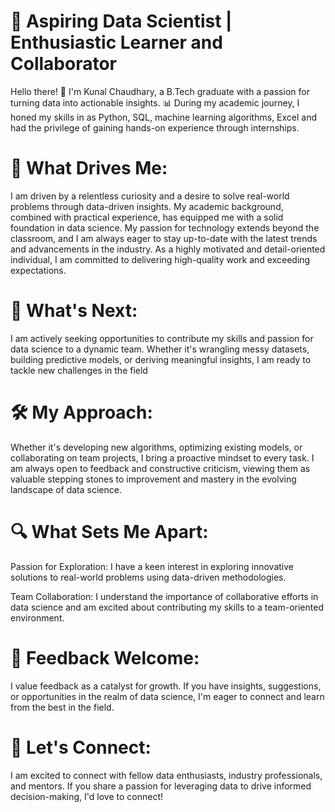# 🚀 Aspiring Data Scientist | Enthusiastic Learner and Collaborator

Hello there! 👋 I'm Kunal Chaudhary, a B.Tech graduate with a passion for turning data into actionable insights. 📊 During my academic journey, I honed my skills in as Python, SQL, machine learning algorithms, Excel and had the privilege of gaining hands-on experience through internships.

# 🌱 What Drives Me:

I am driven by a relentless curiosity and a desire to solve real-world problems through data-driven insights. My academic background, combined with practical experience, has equipped me with a solid foundation in data science. My passion for technology extends beyond the classroom, and I am always eager to stay up-to-date with the latest trends and advancements in the industry. As a highly motivated and detail-oriented individual, I am committed to delivering high-quality work and exceeding expectations.

# 🚀 What's Next:

I am actively seeking opportunities to contribute my skills and passion for data science to a dynamic team. Whether it's wrangling messy datasets, building predictive models, or deriving meaningful insights, I am ready to tackle new challenges in the field

 # 🛠️ My Approach:

Whether it's developing new algorithms, optimizing existing models, or collaborating on team projects, I bring a proactive mindset to every task. I am always open to feedback and constructive criticism, viewing them as valuable stepping stones to improvement and mastery in the evolving landscape of data science.

# 🔍 What Sets Me Apart:

Passion for Exploration: I have a keen interest in exploring innovative solutions to real-world problems using data-driven methodologies.

Team Collaboration: I understand the importance of collaborative efforts in data science and am excited about contributing my skills to a team-oriented environment.


# 💬 Feedback Welcome:

I value feedback as a catalyst for growth. If you have insights, suggestions, or opportunities in the realm of data science, I'm eager to connect and learn from the best in the field.

# 🤝 Let's Connect:

I am excited to connect with fellow data enthusiasts, industry professionals, and mentors. If you share a passion for leveraging data to drive informed decision-making, I'd love to connect!
